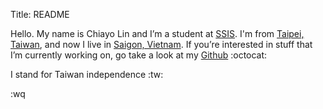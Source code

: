 Title: README

Hello. My name is Chiayo Lin and I’m a student at [SSIS][1]. I'm from [Taipei, 
Taiwan][t], and now I live in [Saigon, Vietnam][s]. If you’re interested in 
stuff that I’m currently working on, go take a look at my [Github][2] :octocat:

I stand for Taiwan independence :tw:

[1]: http://www.ssis.edu.vn/
[t]: https://goo.gl/maps/oGDrf
[s]: https://goo.gl/maps/Skp06
[2]: https://github.com/chiayolin/

:wq
